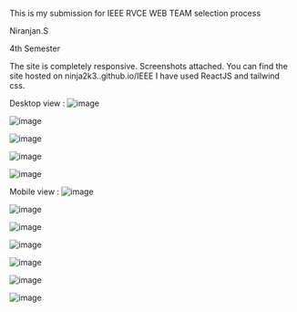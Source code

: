 This is my submission for IEEE RVCE WEB TEAM selection process

Niranjan.S

4th Semester

The site is completely responsive. Screenshots attached.
You can find the site hosted on ninja2k3..github.io/IEEE
I have used ReactJS and tailwind css.

Desktop view :
![image](https://github.com/Ninja2k3/IEEE-Main/assets/111201410/d3a4675f-dee3-4ae2-9c60-dd9f2cdd8c47)

![image](https://github.com/Ninja2k3/IEEE-Main/assets/111201410/72a65399-8a23-4d2c-9efc-96cb9a96ed8a)

![image](https://github.com/Ninja2k3/IEEE-Main/assets/111201410/e8f57115-045c-407d-84df-0e779bb87b17)

![image](https://github.com/Ninja2k3/IEEE-Main/assets/111201410/f04deafc-97f5-4b05-8053-3209a3288fc5)

![image](https://github.com/Ninja2k3/IEEE-Main/assets/111201410/405dedb0-c79c-4c60-84d1-4a8d7d98b75f)


Mobile view :
![image](https://github.com/Ninja2k3/IEEE-Main/assets/111201410/de2bef77-74c2-4742-8c91-ae88fb3e5457)

![image](https://github.com/Ninja2k3/IEEE-Main/assets/111201410/807e90e3-b29a-46ec-ac4c-00d4f39109ff)

![image](https://github.com/Ninja2k3/IEEE-Main/assets/111201410/93174fb9-a5e9-4dbd-816a-90bef7731666)

![image](https://github.com/Ninja2k3/IEEE-Main/assets/111201410/30eedae2-014e-4f99-89d3-ca7f0609ad91)

![image](https://github.com/Ninja2k3/IEEE-Main/assets/111201410/ee73f5d7-5abe-40e4-9c48-4d57fa1c6d4d)

![image](https://github.com/Ninja2k3/IEEE-Main/assets/111201410/211eeb65-410a-4a0d-be17-71ff28b1e1df)

![image](https://github.com/Ninja2k3/IEEE-Main/assets/111201410/fb81ac30-ddf9-4346-bd3a-b2a813f4ace6)

